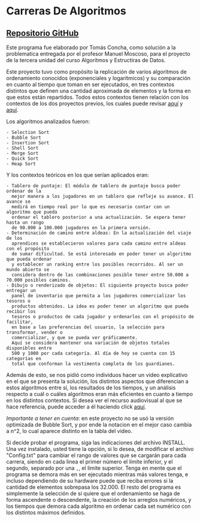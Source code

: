 # Carreras De Algoritmos
## [Repositorio GitHub](https://github.com/ColoroGit/ProyectoUnidad3_AyED.git)

Este programa fue elaborado por Tomás Concha, como solución a la problematica entregada por el profesor Manuel Moscoso, para el proyecto de la tercera unidad del curso Algoritmos y Estructiras de Datos. 

Este proyecto tuvo como propósito la replicación de varios algoritmos de ordenamiento conocidos (exponenciales y logarítmicos) y su comparación en cuanto al tiempo que toman en ser ejecutados, en tres contextos distintos que definen una cantidad aproximada de elementos y la forma en que estos están repartidos. Todos estos contextos tienen relación con los contextos de los dos proyectos previos, los cuales puede revisar [aquí](https://github.com/ColoroGit/TheGuardiansTournament.git) y [aquí](https://github.com/ColoroGit/TheGuardianJourney).

Los algoritmos analizados fueron:

    - Selection Sort
    - Bubble Sort
    - Insertion Sort
    - Shell Sort
    - Merge Sort
    - Quick Sort
    - Heap Sort

Y los contextos teóricos en los que serían aplicados eran:

    - Tablero de puntaje: El módulo de tablero de puntaje busca poder ordenar de la
      mejor manera a los jugadores en un tablero que refleje su avance. El avance se
      medirá en tiempo real por lo que es necesario contar con un algoritmo que pueda
      ordenar el tablero posterior a una actualización. Se espera tener hasta un rango
      de 90.000 a 100.000 jugadores en la primera versión.
    - Determinación de camino entre aldeas: En la actualización del viaje de los
      aprendices se establecieron valores para cada camino entre aldeas con el propósito 
      de sumar dificultad. Se está interesado en poder tener un algoritmo que pueda ordenar
      y establecer un ranking entre los posibles recorridos. Al ser un mundo abierto se 
      considera dentro de las combinaciones posible tener entre 50.000 a 70.000 posibles caminos.
    - Dibujo o renderizado de objetos: El siguiente proyecto busca poder entregar un
      panel de inventario que permita a los jugadores comercializar los tesoros o
      productos obtenidos. La idea es poder tener un algoritmo que pueda recibir los
      tesoros o productos de cada jugador y ordenarlos con el propósito de facilitar,
      en base a las preferencias del usuario, la selección para transformar, vender o
      comercializar, y que se pueda ver gráficamente.
      Aquí se considera mantener una variación de objetos totales disponibles entre
      500 y 1000 por cada categoría. Al día de hoy se cuenta con 15 categorías en 
      total que conforman la vestimenta completa de los guardianes.


Además de esto, se nos pidió como individuos hacer un video explicativo en el que se presenta la solución, los distintos aspectos que diferencian a estos algoritmos entre sí, los resultados de los tiempos, y un análisis respecto a cuál o cuáles algoritmos eran más eficientes en cuanto a tiempo en los distintos contextos. 
Si desea ver el recurso audiovisual al que se hace referencia, puede acceder a él haciendo click [aquí](https://drive.google.com/file/d/19-Mp5niduRtpUlDwABy7_abPbaxZivwt/view?usp=sharing).

*Importante a tener en cuenta*: en este proyecto no se usó la versión optimizada de Bubble Sort, y por ende la notacion en el mejor caso cambia a n^2, lo cual aparece distinto en la tabla del video.

Si decide probar el programa, siga las indicaciones del archivo INSTALL. Una vez instalado, usted tiene la opción, si lo desea, de modificar el archivo "Config.txt" para cambiar el rango de valores que se cargarán para cada carrera, siendo en cada linea el primer número el límite inferior, y el segundo, separado por una `,`, el límite superior. Tenga en mente que el programa se demora más en ser ejecutado mientras más valores tenga, e incluso dependiendo de su hardware puede que reciba errores si la cantidad de elementos sobrepasa los 32.000. 
El resto del programa es simplemente la selección de si quiere que el ordenamiento se haga de forma ascendente o descendente, la creación de los arreglos numéricos, y los tiempos que demora cada algoritmo en ordenar cada set numérico con los distintos máximos definidos.